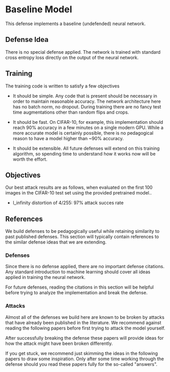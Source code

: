 # Baseline Model

This defense implements a baseline (undefended) neural network. 


## Defense Idea

There is no special defense applied. The network is trained with standard
cross entropy loss directly on the output of the neural network.


## Training

The training code is written to satisfy a few objectives

- It should be simple. Any code that is present should be necessary in order
  to maintain reasonable accuracy. The network architecture here has no
  batch norm, no dropout. During training there are no fancy test time
  augmentations other than random flips and crops.

- It should be fast. On CIFAR-10, for example, this implementation should
  reach 90% accuracy in a few minutes on a single modern GPU. While a more
  accurate model is certainly possible, there is no pedagogical reason to
  have a model higher than ~90% accuracy.

- It should be extensible. All future defenses will extend on this training
  algorithm, so spending time to understand how it works now will be worth
  the effort.


## Objectives

Our best attack results are as follows, when evaluated on the first 100 images
in the CIFAR-10 test set using the provided pretrained model..
- l_infinity distortion of 4/255: 97% attack succes rate


## References

We build defenses to be pedagogically useful while retaining similarity to
past published defenses. This section will typically contain references
to the similar defense ideas that we are extending.

### Defenses

Since there is no defense applied, there are no important defense citations.
Any standard introduction to machine learning should cover all ideas applied
in training the neural network.

For future defenses, reading the citations in this section will be helpful before
trying to analyze the implementation and break the defense.

### Attacks

Almost all of the defenses we build here are known to be broken by attacks
that have already been published in the literature. We recommend against
reading the following papers before first trying to attack the model yourself.

After successfully breaking the defense these papers will provide ideas for
how the attack might have been broken differently.

If you get stuck, we recommend just skimming the ideas in the following papers
to draw some inspiration. Only after some time working through the defense
should you read these papers fully for the so-called "answers".

